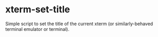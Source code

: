 # xterm-set-title

Simple script to set the title of the current xterm (or similarly-behaved
terminal emulator or terminal).
